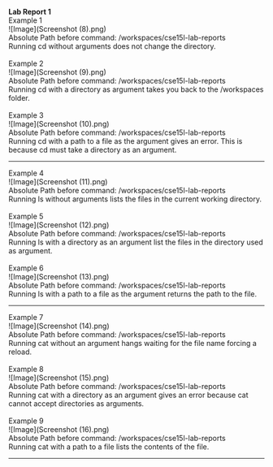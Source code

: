 <b>Lab Report 1 <br></b>
Example 1<br>
![Image](Screenshot (8).png)<br>
Absolute Path before command: /workspaces/cse15l-lab-reports<br>
Running cd without arguments does not change the directory. <br><br>
Example 2<br>
![Image](Screenshot (9).png)<br>
Absolute Path before command: /workspaces/cse15l-lab-reports<br>
Running cd with a directory as argument takes you back to the /workspaces folder.<br><br>
Example 3<br>
![Image](Screenshot (10).png)<br>
Absolute Path before command: /workspaces/cse15l-lab-reports<br>
Running cd with a path to a file as the argument gives an error. This is because cd must take a directory as an argument. <br><hr>
Example 4<br>
![Image](Screenshot (11).png)<br>
Absolute Path before command: /workspaces/cse15l-lab-reports<br>
Running ls without arguments lists the files in the current working directory. <br><br>
Example 5<br>
![Image](Screenshot (12).png)<br>
Absolute Path before command: /workspaces/cse15l-lab-reports<br>
Running ls with a directory as an argument list the files in the directory used as argument.<br><br>
Example 6<br>
![Image](Screenshot (13).png)<br>
Absolute Path before command: /workspaces/cse15l-lab-reports<br>
Running ls with a path to a file as the argument returns the path to the file.<br><hr>
Example 7<br>
![Image](Screenshot (14).png)<br>
Absolute Path before command: /workspaces/cse15l-lab-reports<br>
Running cat without an argument hangs waiting for the file name forcing a reload. <br><br>
Example 8<br>
![Image](Screenshot (15).png)<br>
Absolute Path before command: /workspaces/cse15l-lab-reports<br>
Running cat with a directory as an argument gives an error because cat cannot accept directories as arguments. <br><br>
Example 9<br>
![Image](Screenshot (16).png)<br>
Absolute Path before command: /workspaces/cse15l-lab-reports<br>
Running cat with a path to a file lists the contents of the file.<br><hr>




